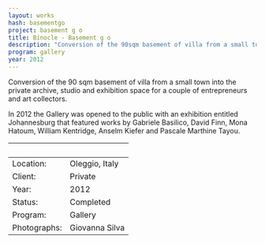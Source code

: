 ```yaml
---
layout: works
hash: basementgo
project: basement g o
title: Binocle - Basement g o
description: "Conversion of the 90sqm basement of villa from a small town into the private archive, studio and exhibition space for a couple of entrepreneurs and art collectors."
program: gallery
year: 2012
---
```


Conversion of the 90 sqm basement of villa from a small town into the private archive, studio and exhibition space for a couple of entrepreneurs and art collectors.

In 2012 the Gallery was opened to the public with an exhibition entitled Johannesburg that featured works by Gabriele Basilico, David Finn, Mona Hatoum, William Kentridge, Anselm Kiefer and Pascale Marthine Tayou.



|&nbsp;|&nbsp;|
|:---------------|:--------------------------------|
| Location:    | Oleggio, Italy |
| Client:      | Private        |
| Year:        | 2012           |
| Status:      | Completed      |
| Program:     | Gallery        |
| Photographs: | Giovanna Silva |
